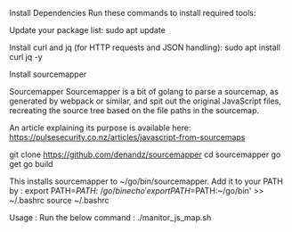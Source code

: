 Install Dependencies
Run these commands to install required tools:

Update your package list:
sudo apt update

Install curl and jq (for HTTP requests and JSON handling):
sudo apt install curl jq -y

Install sourcemapper

Sourcemapper
Sourcemapper is a bit of golang to parse a sourcemap, as generated by webpack or similar, and spit out the original JavaScript files, recreating the source tree based on the file paths in the sourcemap.

An article explaining its purpose is available here: https://pulsesecurity.co.nz/articles/javascript-from-sourcemaps

git clone https://github.com/denandz/sourcemapper
cd sourcemapper
go get
go build

This installs sourcemapper to ~/go/bin/sourcemapper. Add it to your PATH by :
export PATH=$PATH:~/go/bin
echo 'export PATH=$PATH:~/go/bin' >> ~/.bashrc
source ~/.bashrc


Usage : 
Run the below command :
./manitor_js_map.sh


